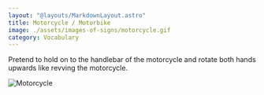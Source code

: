 ```yaml
---
layout: "@layouts/MarkdownLayout.astro"
title: Motorcycle / Motorbike
image: ./assets/images-of-signs/motorcycle.gif
category: Vocabulary
---
```


Pretend to hold on to the handlebar of the motorcycle
and rotate both hands upwards like revving the motorcycle.

![Motorcycle](@signs/motorcycle.gif)
